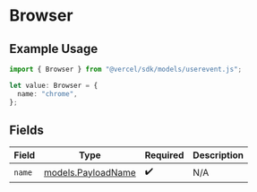 # Browser

## Example Usage

```typescript
import { Browser } from "@vercel/sdk/models/userevent.js";

let value: Browser = {
  name: "chrome",
};
```

## Fields

| Field                                          | Type                                           | Required                                       | Description                                    |
| ---------------------------------------------- | ---------------------------------------------- | ---------------------------------------------- | ---------------------------------------------- |
| `name`                                         | [models.PayloadName](../models/payloadname.md) | :heavy_check_mark:                             | N/A                                            |
